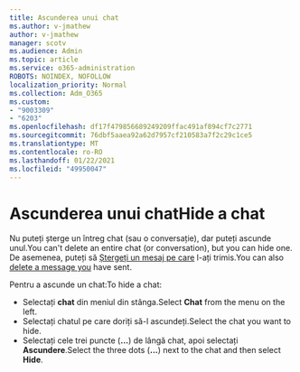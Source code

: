 ```yaml
---
title: Ascunderea unui chat
ms.author: v-jmathew
author: v-jmathew
manager: scotv
ms.audience: Admin
ms.topic: article
ms.service: o365-administration
ROBOTS: NOINDEX, NOFOLLOW
localization_priority: Normal
ms.collection: Adm_O365
ms.custom:
- "9003309"
- "6203"
ms.openlocfilehash: df17f479856689249209ffac491af894cf7c2771
ms.sourcegitcommit: 76dbf5aaea92a62d7957cf210583a7f2c29c1ce5
ms.translationtype: MT
ms.contentlocale: ro-RO
ms.lasthandoff: 01/22/2021
ms.locfileid: "49950047"
---
```

# <a name="hide-a-chat"></a><span data-ttu-id="c6b7e-102">Ascunderea unui chat</span><span class="sxs-lookup"><span data-stu-id="c6b7e-102">Hide a chat</span></span>

<span data-ttu-id="c6b7e-103">Nu puteți șterge un întreg chat (sau o conversație), dar puteți ascunde unul.</span><span class="sxs-lookup"><span data-stu-id="c6b7e-103">You can't delete an entire chat (or conversation), but you can hide one.</span></span> <span data-ttu-id="c6b7e-104">De asemenea, puteți să [Ștergeți un mesaj pe care](https://support.office.com/client/delete-a-message-you-have-sent-67bd76a5-04e7-46ea-9ef0-5800865cb8f3) l-ați trimis.</span><span class="sxs-lookup"><span data-stu-id="c6b7e-104">You can also [delete a message you](https://support.office.com/client/delete-a-message-you-have-sent-67bd76a5-04e7-46ea-9ef0-5800865cb8f3) have sent.</span></span>

<span data-ttu-id="c6b7e-105">Pentru a ascunde un chat:</span><span class="sxs-lookup"><span data-stu-id="c6b7e-105">To hide a chat:</span></span>

- <span data-ttu-id="c6b7e-106">Selectați **chat** din meniul din stânga.</span><span class="sxs-lookup"><span data-stu-id="c6b7e-106">Select **Chat** from the menu on the left.</span></span>
- <span data-ttu-id="c6b7e-107">Selectați chatul pe care doriți să-l ascundeți.</span><span class="sxs-lookup"><span data-stu-id="c6b7e-107">Select the chat you want to hide.</span></span>
- <span data-ttu-id="c6b7e-108">Selectați cele trei puncte (**...**) de lângă chat, apoi selectați **Ascundere**.</span><span class="sxs-lookup"><span data-stu-id="c6b7e-108">Select the three dots (**...**) next to the chat and then select **Hide**.</span></span>
